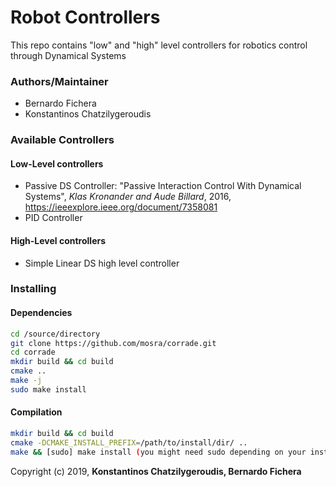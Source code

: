 # Robot Controllers
This repo contains "low" and "high" level controllers for robotics control through Dynamical Systems

### Authors/Maintainer

- Bernardo Fichera
- Konstantinos Chatzilygeroudis

### Available Controllers

#### Low-Level controllers
- Passive DS Controller:
  "Passive Interaction Control With Dynamical Systems", *Klas Kronander and Aude Billard*, 2016, https://ieeexplore.ieee.org/document/7358081
- PID Controller

#### High-Level controllers
- Simple Linear DS high level controller

### Installing

#### Dependencies

```sh
cd /source/directory
git clone https://github.com/mosra/corrade.git
cd corrade
mkdir build && cd build
cmake ..
make -j
sudo make install
```

#### Compilation

```sh
mkdir build && cd build
cmake -DCMAKE_INSTALL_PREFIX=/path/to/install/dir/ ..
make && [sudo] make install (you might need sudo depending on your installation directory)
```

Copyright (c) 2019, **Konstantinos Chatzilygeroudis, Bernardo Fichera**
